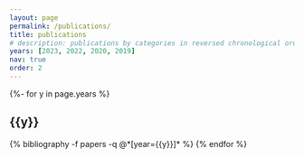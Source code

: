 ```yaml
---
layout: page
permalink: /publications/
title: publications
# description: publications by categories in reversed chronological order. generated by jekyll-scholar.
years: [2023, 2022, 2020, 2019]
nav: true
order: 2
---
```

<!-- _pages/publications.md -->
<div class="publications">

{%- for y in page.years %}
  <h2 class="year">{{y}}</h2>
  {% bibliography -f papers -q @*[year={{y}}]* %}
{% endfor %}

</div>
